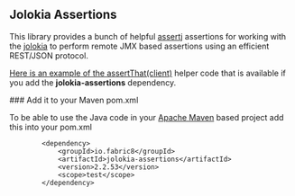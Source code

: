 ## Jolokia Assertions

This library provides a bunch of helpful [assertj](http://joel-costigliola.github.io/assertj/) assertions for working with the [jolokia](Jolokia) to perform remote JMX based assertions using an efficient REST/JSON protocol.

[Here is an example of the assertThat(client)](https://github.com/fabric8io/fabric8/blob/master/components/jolokia-assertions/src/test/java/io/fabric8/jolokia/assertions/ExampleTest.java#L47) helper code that is available if you add the **jolokia-assertions** dependency.

### Add it to your Maven pom.xml

To be able to use the Java code in your [Apache Maven](http://maven.apache.org/) based project add this into your pom.xml

            <dependency>
                <groupId>io.fabric8</groupId>
                <artifactId>jolokia-assertions</artifactId>
                <version>2.2.53</version>
                <scope>test</scope>
            </dependency>
